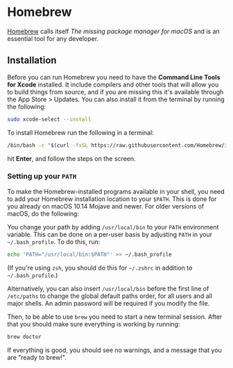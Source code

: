 # Homebrew

[Homebrew](https://brew.sh/) calls itself _The missing package manager for macOS_ and is an essential tool for any developer.

## Installation

Before you can run Homebrew you need to have the **Command Line Tools for Xcode** installed. It include compilers and other tools that will allow you to build things from source, and if you are missing this it's available through the App Store &gt; Updates. You can also install it from the terminal by running the following:

```bash
sudo xcode-select --install
```

To install Homebrew run the following in a terminal:

```bash
/bin/bash -c "$(curl -fsSL https://raw.githubusercontent.com/Homebrew/install/master/install.sh)"
```

hit **Enter**, and follow the steps on the screen.

### Setting up your `PATH`

To make the Homebrew-installed programs available in your shell, you need to add your Homebrew installation location to your `$PATH`. This is done for you already on macOS 10.14 Mojave and newer. For older versions of macOS, do the following:

You change your path by adding `/usr/local/bin` to your `PATH` environment variable. This can be done on a per-user basis by adjusting `PATH` in your `~/.bash_profile`. To do this, run:

```bash
echo 'PATH="/usr/local/bin:$PATH"' >> ~/.bash_profile
```

\(If you're using `zsh`, you should do this for `~/.zshrc` in addition to `~/.bash_profile`.\)

Alternatively, you can also insert `/usr/local/bin` before the first line of `/etc/paths` to change the global default paths order, for all users and all major shells. An admin password will be required if you modify the file.

Then, to be able to use `brew` you need to start a new terminal session. After that you should make sure everything is working by running:

```bash
brew doctor
```

If everything is good, you should see no warnings, and a message that you are "ready to brew!".

